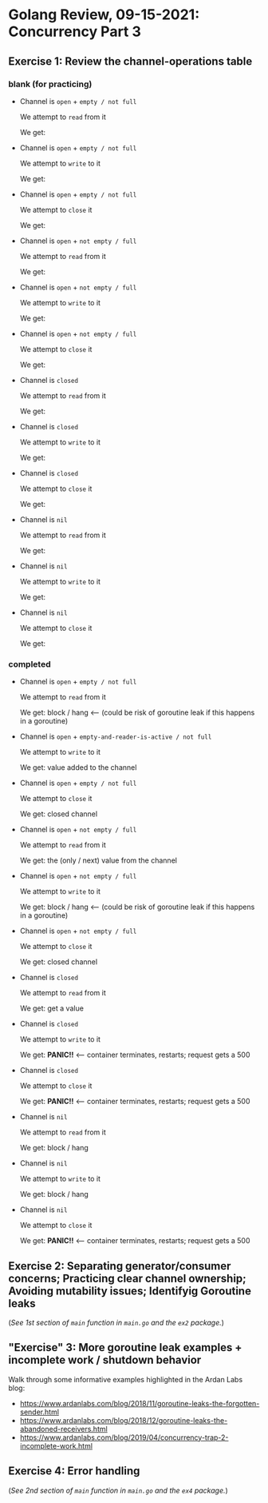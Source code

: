 # Golang Review, 09-15-2021: Concurrency Part 3

## Exercise 1: Review the channel-operations table

### blank (for practicing)

* Channel is    `open` + `empty / not full`

  We attempt to    `read` from it

  We get:

* Channel is    `open` + `empty / not full`

  We attempt to    `write` to it

  We get:

* Channel is    `open` + `empty / not full`

  We attempt to    `close` it

  We get:

* Channel is    `open` + `not empty / full`

  We attempt to    `read` from it

  We get:

* Channel is    `open` + `not empty / full`

  We attempt to    `write` to it

  We get:

* Channel is    `open` + `not empty / full`

  We attempt to    `close` it

  We get:

* Channel is    `closed`

  We attempt to    `read` from it

  We get:

* Channel is    `closed`

  We attempt to    `write` to it

  We get:

* Channel is    `closed`

  We attempt to    `close` it

  We get:

* Channel is    `nil`

  We attempt to    `read` from it

  We get:

* Channel is    `nil`

  We attempt to    `write` to it

  We get:

* Channel is    `nil`

  We attempt to    `close` it

  We get:

### completed

* Channel is    `open` + `empty / not full`

  We attempt to    `read` from it

  We get:    block / hang <-- (could be risk of goroutine leak if this happens in a goroutine)

* Channel is    `open` + `empty-and-reader-is-active / not full`

  We attempt to    `write` to it

  We get:    value added to the channel

* Channel is    `open` + `empty / not full`

  We attempt to    `close` it

  We get:    closed channel

* Channel is    `open` + `not empty / full`

  We attempt to    `read` from it

  We get:    the (only / next) value from the channel

* Channel is    `open` + `not empty / full`

  We attempt to    `write` to it

  We get:    block / hang <-- (could be risk of goroutine leak if this happens in a goroutine)

* Channel is    `open` + `not empty / full`

  We attempt to    `close` it

  We get:    closed channel

* Channel is    `closed`

  We attempt to    `read` from it

  We get:    get a value

* Channel is    `closed`

  We attempt to    `write` to it

  We get:    **PANIC!!** <-- container terminates, restarts; request gets a 500

* Channel is    `closed`

  We attempt to    `close` it

  We get:    **PANIC!!** <-- container terminates, restarts; request gets a 500

* Channel is    `nil`

  We attempt to    `read` from it

  We get:    block / hang

* Channel is    `nil`

  We attempt to    `write` to it

  We get:    block / hang

* Channel is    `nil`

  We attempt to    `close` it

  We get:    **PANIC!!** <-- container terminates, restarts; request gets a 500

## Exercise 2: Separating generator/consumer concerns; Practicing clear channel ownership; Avoiding mutability issues; Identifyig Goroutine leaks

(*See 1st section of `main` function in `main.go` and the `ex2` package.*)

## "Exercise" 3: More goroutine leak examples + incomplete work / shutdown behavior

Walk through some informative examples highlighted in the Ardan Labs blog:

* <https://www.ardanlabs.com/blog/2018/11/goroutine-leaks-the-forgotten-sender.html>
* <https://www.ardanlabs.com/blog/2018/12/goroutine-leaks-the-abandoned-receivers.html>
* <https://www.ardanlabs.com/blog/2019/04/concurrency-trap-2-incomplete-work.html>

## Exercise 4: Error handling

(*See 2nd section of `main` function in `main.go` and the `ex4` package.*)
